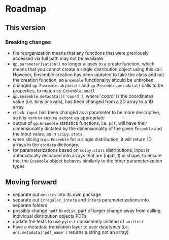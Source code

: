 # Roadmap

## This version

### Breaking changes

- file reorganization means that any functions that were previously accessed via full path may not be available
- `qp.parameterization()` no longer aliases to a create function, which means that you cannot create a single distribution object using this call. However, Ensemble creation has been updated to take the class and not the creation function, so `Ensemble` functionality should be unbroken
- changed `qp.Ensemble.objdata()` and `qp.Ensemble.metadata()` calls to be properties, to match `qp.Ensemble.ancil`
- `qp.Ensemble.metadata()['coord']`, where 'coord' is the coordinates value (i.e. bins or xvals), has been changed from a 2D array to a 1D array
- `check_input` has been changed as a parameter to be more descriptive, so it is `norm` or `ensure_extent` as appropriate
- output of `qp.Ensemble` statistics functions, i.e. `pdf`, will have their dimensionality dictated by the dimensionality of the given `Ensemble` and the input value, as in `scipy.stats`.
- when slicing a `qp.Ensemble` for a single distribution, it will return 1D arrays in the `objdata` dictionary.
- for parameterizations based on `scipy.stats` distributions, input is automatically reshaped into arrays that are (npdf, 1) in shape, to ensure that the `Ensemble` object behaves similarly to the other parameterization types

## Moving forward

- separate out `metrics` into its own package
- separate out `irregular_interp` and `interp` parameterizations into separate folders
- possibly change `npdf` to `ndist`, part of larger change away from calling individual distribution objects PDFs
- update the tests to use `pytest` consistently instead of `unittest`
- have a metadata translation layer to user datatypes (i.e. `ens.metadata['pdf_name']` returns a string not an array)
